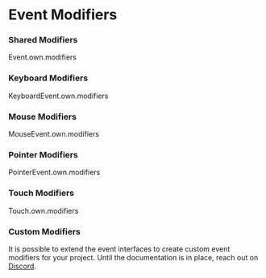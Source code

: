 # Event Modifiers

### Shared Modifiers

<api-list>Event.own.modifiers</api-list>

### Keyboard Modifiers

<api-list>KeyboardEvent.own.modifiers</api-list>

### Mouse Modifiers

<api-list>MouseEvent.own.modifiers</api-list>

### Pointer Modifiers

<api-list>PointerEvent.own.modifiers</api-list>

### Touch Modifiers

<api-list>Touch.own.modifiers</api-list>

### Custom Modifiers

It is possible to extend the event interfaces to create custom event modifiers for your project. Until the documentation is in place, reach out on [Discord](https://discord.gg/mkcbkRw).
